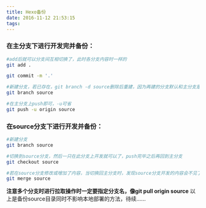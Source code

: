 ```yaml
---
title: Hexo备份
date: 2016-11-12 21:53:15
tags:
---
```

### 在主分支下进行开发完并备份：

``` bash
#add后就可以分支间互相切换了，此时各分支内容时一样的
git add .
```
``` bash
git commit -m '.'
```
``` bash
#新建分支，若已存在，git branch -d source删除后重建，因为再建的分支默认和主分支是保持一致的
git branch source
```
``` bash
#在主分支上push即可，-u可省
git push -u origin source
```

### 在source分支下进行开发并备份：

``` bash
#新建分支
git branch source
```
``` bash
#切换到source分支，然后一只在此分支上开发就可以了，push完毕之后再回到主分支
git checkout source
```
``` bash
#若在source分支修改或增加了内容，当切换回主分支时，发现source分支开发的内容会不见了，需要merge，merge后的分支就可以删除了，当然也可以不merge一直在source分支开发并备份
git merge source
```
**注意多个分支时进行拉取操作时一定要指定分支名，像git pull origin source**
以上是备份source目录同时不影响本地部署的方法，待续......
